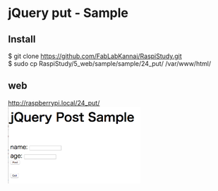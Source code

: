 # jQuery put - Sample

## Install
$ git clone https://github.com/FabLabKannai/RaspiStudy.git <br>
$ sudo cp RaspiStudy/5_web/sample/sample/24_put/ /var/www/html/ <br>

## web
http://raspberrypi.local/24_put/ <br>
<img src="https://raw.githubusercontent.com/FabLabKannai/RaspiStudy/master/5_web/sample/24_put/24_put.png" width="300" /> <br/>
